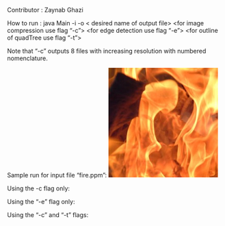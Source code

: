 Contributor : Zaynab Ghazi

How to run : java Main  -i <name of input ppm file>  -o < desired name of output file>  <for image compression use flag “-c”>  <for edge detection use flag “-e”> <for outline of quadTree use flag “-t”> 

Note that “-c” outputs 8 files with increasing resolution with numbered nomenclature. 

Sample run for input file “fire.ppm”: 
<img src ="https://github.com/ZaynabGhazi/primitiveSnap/blob/master/fire.jpg">



Using the -c flag only:





Using the “-e” flag only:



Using the “-c” and “-t” flags:


